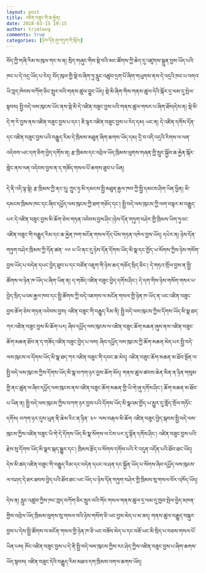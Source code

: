 ```yaml
---
layout: post
title: འཛིན་བཟུང་གི་ཆ་རྐྱེན།
date: 2018-03-15 19:15
author: trimleng
comments: true
categories: [ཉེས་དོན་ཞུ་གཏུག་གི་སྐོར།]
---
```

<p style="font-weight: 400;">བོད་ཀྱི་གཞི་རིམ་ས་ཁུལ་གང་ས་ན། སྲིད་གཞུང་གིས་སྡེ་བའི་མང་ཚོགས་ཀྱི་ཆེད་དུ་འཛུགས་སྐྲུན་བྱས་ཡོད་པའི་ཁང་པ་དེ་འདྲ་ཡོད་པ་རེད། བོད་ཁུལ་གྱི་སྡེ་བ་ཞིག་ཏུ་རླུང་འཚུབ་དྲག་པོ་ཞིག་གཡུགས་ནས་དེ་འདྲའི་ཁང་པ་འགའ་ཡི་ཀླད་ཁེབས་བཀོག་ཅིང་སྤུར་བའི་གནས་ཚུལ་བྱུང་ཡོད། སྡེ་མི་ཞིག་གིས་གནས་ཚུལ་དེའི་སྐོར་དྲ་ལམ་དུ་སྤེལ་སྟབས། སྤྱི་བདེ་ལས་ཁུངས་ཡོང་ནས་སྡེ་མི་དེ་འཛིན་བཟུང་བྱས་པའི་གནས་ཚུལ་གསར་པ་ཞིག་ཐོས།དེས་ན། སྡེ་མི་དེ་ག་རེ་བྱས་ནས་འཛིན་བཟུང་བྱས་པ་དང་། ཇི་ལྟར་འཛིན་བཟུང་བྱས་པ་རེད་དམ། ཡང་ན། དེ་འཛིན་དགོས་དོན་དང་འཛིན་བཟུང་བྱས་པའི་བརྒྱུད་རིམ་དེ་ཁྲིམས་མཐུན་ཞིག་ཆགས་ཡོད་དམ། དྲི་བ་འདི་འདྲའི་རིགས་ལ་ལན་འདེབས་ཡང་དག་ཅིག་བྱེད་དགོས་ན། རྩ་ཁྲིམས་དང་འབྲེལ་ཡོད་ཁྲིམས་ལུགས་གཞན་གྱི་སྲུང་སྐྱོབ་ཆ་རྐྱེན་སྐོར་གླེང་ནས་ལན་འདེབས་བྱས་ན་ད་གཟོད་གསལ་པོ་ཆགས་ཐུབ་པ་ཡིན།</p>
<!--more-->
<p style="font-weight: 400;">དེ་ནི་འདི་ལྟ་སྟེ། རྩ་ཁྲིམས་ཀྱི་ནང་དུ། ཀྲུང་ཧྭ་མི་དམངས་སྤྱི་མཐུན་རྒྱལ་ཁབ་ཀྱི་སྤྱི་དམངས་ཤིག་ཡིན་ཕྱིན། མི་དམངས་ཁྲིམས་ཁང་དང་ཞིབ་དཔྱོད་ལས་ཁུངས་ཀྱི་ཐག་གཅོད་དང་། སྤྱི་བདེ་ལས་ཁུངས་ཀྱི་ལག་བསྟར་མ་བརྒྱུད་པར་དེ་འཛིན་བཟུང་བྱས་མི་ཆོག་ཅེས་གཏན་འབེབས་བྱས་ཤིང་།ཉེས་དོན་གཏུག་བཤེར་གྱི་ཁྲིམས་ཡིག་ཏུའང་འཛིན་བཟུང་གི་བརྒྱུད་རིམ་དང་ཆ་རྐྱེན་ཁག་མངོན་གསལ་དོད་པོས་གཏན་འཁེལ་བྱས་ཡོད། དཔེར་ན། ཉེས་དོན་གཏུག་བཤེར་ཁྲིམས་ཀྱི་དོན་ཚན་ ༧༩ པ་ཡི་ནང་དུ་ཉེས་དོན་དོགས་ཡོད་མི་སྣ་དང་གྱོད་ཡ་སོགས་ཀྱིས་ཉེས་གསོག་བྱས་ཡོད་པ་བདེན་དཔང་བྱེད་ཐུབ་པ་དང་བཙོན་འཇུག་གི་ཉེས་ཆད་གཅོད་སྲིད་ཅིང་། དེ་གཏའ་གྲོལ་བྱས་ན་སྤྱི་ཚོགས་ལ་ཉེན་ཁ་ཡོད་པ་ཞིག་ཡིན་ན། ད་གཟོད་འཛིན་བཟུང་བྱེད་དགོས་ཤིང་། དེ་དག་གིས་ཉེས་གསོག་གསར་པ་བྱེད་སྲིད་པའམ་རྒྱལ་ཁབ་དང་སྤྱི་ཚོགས་ཀྱི་བདེ་འཇགས་ལ་མངོན་གསལ་གྱི་ཉེན་ཁ་ཡོད་ན་ཡང་འཛིན་བཟུང་བྱས་ཆོག་ཅེས་གཏན་འབེབས་བྱས། འཛིན་བཟུང་གི་བརྒྱུད་རིམ་ནི། སྤྱི་བདེ་ལས་ཁུངས་ཀྱིས་དོགས་ཡོད་མི་སྣ་ཐད་ཀར་འཛིན་བཟུང་བྱས་མི་ཆོག་པར། ཞིབ་དཔྱོད་ལས་ཁུངས་ལ་འཛིན་བཟུང་ཆོག་མཆན་ཞུས་ནས་འཛིན་བཟུང་ཆོག་མཆན་ཐོབ་ན་ད་གཟོད་འཛིན་བཟུང་བྱེད་པ་ལས། ཞིབ་དཔྱོད་ལས་ཁུངས་ཀྱི་ཆོག་མཆན་མེད་པར་སྤྱི་བདེ་ལས་ཁུངས་ལ་དོགས་ཡོད་མི་སྣ་ཐད་ཀར་འཛིན་བཟུང་གི་དབང་ཆ་མེད། འཛིན་བཟུང་ཆོག་མཆན་མ་ཐོབ་སྔོན་ལ་སྤྱི་བདེ་ལས་ཁུངས་ཀྱིས་དོགས་ཡོད་མི་སྣ་བཀག་ཉར་བྱས་ཆོག་མོད། གནས་ཚུལ་ཚབས་ཆེན་མིན་ན་ཉིན་གསུམ་གྱི་ནང་ཚུན་ལ་ཞིབ་དཔྱོད་ལས་ཁུངས་ནས་འཛིན་བཟུང་ཆོག་མཆན་གྱི་ཡི་གེ་ཞུ་དགོས་ཤིང་། ཆོག་མཆན་མ་ཐོབ་པ་ཡིན་ན། སྤྱི་བདེ་ལས་ཁུངས་ཀྱིས་བཀག་ཉར་བྱས་པའི་དོགས་ཡོད་མི་སྣའམ་གྱོད་ཡ་མྱུར་དུ་གློད་གྲོལ་གཏོང་དགོས། བཀག་ཉར་དུས་ཡུན་ནི་ཆེས་རིང་ན་ཉིན་ ༣༧ ་ལས་བརྒལ་མི་ཆོག འཛིན་བཟུང་བྱེད་སྐབས་སྤྱི་བདེ་ལས་ཁུངས་ཀྱིས་འཛིན་བཟུང་ཡི་གེ་དེ་དོགས་ཡོད་མི་སྣ་སོགས་ལ་ངེས་པར་དུ་སྟོན་དགོས་ཤིང་། འཛིན་བཟུང་བྱས་པའི་རྗེས་སུ་དོགས་ཡོད་མི་སྣར་སྐད་སྒྱུར་དང་། ཁྲིམས་རྩོད་པ་སོགས་དགོས་པའི་རེ་འདུན་འདོན་པའི་ཐོབ་ཐང་ཡོད། དེས་མི་ཚད་འཛིན་བཟུང་གི་བརྒྱུད་རིམ་དང་བདེན་དཔང་ལ་ཤན་དང་སྐྱོན་ཡོད་པ་སོགས་ཞིབ་དཔྱོད་ལས་ཁུངས་ལ་བཤད་དེ་ཐར་ཐབས་བྱེད་པའི་ཐོབ་ཐང་ཡང་ཡོད་པ་ཉེས་དོན་གཏུག་བཤེར་གྱི་ཁྲིམས་སུ་གསལ་བོར་འཁོད་ཡོད།</p>
<p style="font-weight: 400;">དེས་ན། རླུང་འཚུབ་ཀྱིས་ཁང་ཀླད་བཀོག་ཅིང་སྤུར་བའི་གོང་གསལ་གནས་ཚུལ་དྲ་ལམ་དུ་ཁྱབ་སྤེལ་བྱེད་མཁན་གྱིས་འབྲེལ་ཡོད་ཁྲིམས་ལུགས་སུ་གསལ་བའི་ཉེས་གསོག་ཅི་ཡང་བྱས་མེད་པ་མ་ཟད། གནས་ཚུལ་བརྒྱུད་བསྐུར་བྱས་པ་དེས་སྤྱི་ཚོགས་ལ་མངོན་གསལ་གྱི་ཉེན་ཁ་ཅི་ཡང་བཟོས་མེད་པ་དང་བཟོ་ཡང་མི་སྲིད་པ་བཅས་གསལ་པོ་ཡིན་པས། ཁོང་འཛིན་བཟུང་བྱས་པ་དེ་ནི་སྤྱི་བདེ་ལས་ཁུངས་ཀྱིས་རང་ཤེད་ཀྱིས་འཛིན་བཟུང་བྱས་པ་ཞིག་ཆགས་ཡོད་སྟབས། འཛིན་བཟུང་དེའི་བརྒྱུད་རིམ་མཐའ་དག་ཁྲིམས་འགལ་ཆགས་ཡོད།</p>
